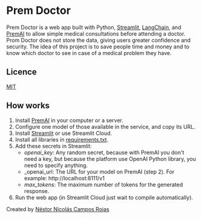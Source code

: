 # Prem Doctor

Prem Doctor is a web app built with Python, [Streamlit](https://streamlit.io/), [LangChain](https://python.langchain.com/docs/get_started/introduction.html), and [PremAI](https://www.premai.io/) to allow simple medical consultations before attending a doctor. Prom Doctor does not store the data, giving users greater confidence and security.
The idea of this project is to save people time and money and to know which doctor to see in case of a medical problem they have.

## Licence
[MIT](./LICENCE)

## How works

1. Install [PremAI](https://www.premai.io/) in your computer or a server.
2. Configure one model of those available in the service, and copy its URL.
3. Install [Streamlit](https://streamlit.io/) or use Streamlit Cloud.
4. Install all libraries in [requirements.txt](./requirements.txt).
5. Add these secrets in Streamlit:
   - _openai_key_: Any random secret, because with PremAI you don't need a key, but because the platform use OpenAI Python library, you need to specify anything.
   - _openai_url: The URL for your model on PremAI (step 2). For example: http://localhost:8111/v1
   - _max_tokens_: The maximum number of tokens for the generated response. 
6. Run the web app (in Streamlit Cloud just wait to compile automatically).

Created by [Néstor Nicolás Campos Rojas](https://www.linkedin.com/in/nescampos/)
